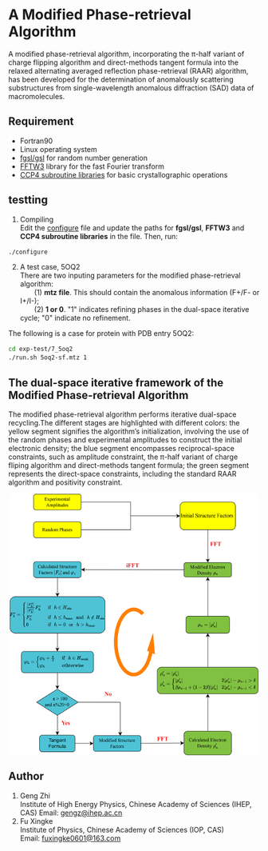 # A Modified Phase-retrieval Algorithm
  A modified phase-retrieval algorithm, incorporating the π-half variant of charge flipping algorithm and direct-methods tangent formula into the relaxed alternating averaged reflection phase-retrieval (RAAR) algorithm, has been developed for the determination of anomalously scattering substructures from single-wavelength anomalous diffraction (SAD) data of macromolecules. 

## Requirement
- Fortran90
- Linux operating system
- [fgsl/gsl](http://www.gnu.org/software/gsl/) for random number generation
- [FFTW3](http://www.fftw.org) library for the fast Fourier transform
- [CCP4 subroutine libraries](https://www.ccp4.ac.uk/html/index.html) for basic crystallographic operations

## testting
1. Compiling  
Edit the [configure](configure) file and update the paths for  **fgsl/gsl**, **FFTW3** and **CCP4 subroutine libraries** in the file. Then, run:
```bash
./configure
```
2. A test case, 5OQ2  
There are two inputing parameters for the modified phase-retrieval algorithm:  
&ensp;&ensp;&ensp;&ensp;(1) **mtz file**. This should contain the anomalous information (F+/F- or I+/I-);  
&ensp;&ensp;&ensp;&ensp;(2) **1 or 0**. "1" indicates refining phases in the dual-space iterative cycle; "0" indicate no refinement.  

The following is a case for protein with PDB entry 5OQ2:    
```bash
cd exp-test/7_5oq2
./run.sh 5oq2-sf.mtz 1
```

## The dual-space iterative framework of the Modified Phase-retrieval Algorithm
The modified phase-retrieval algorithm performs iterative dual-space recycling.The different stages are highlighted with different colors: the yellow segment signifies the algorithm’s initialization, involving the use of the random phases and experimental amplitudes to construct the initial electronic density; the blue segment encompasses reciprocal-space constraints, such as amplitude constraint, the π-half variant of charge fliping algorithm and direct-methods tangent formula; the green segment represents the direct-space constraints, including the standard RAAR algorithm and positivity constraint.
<p align="center">
<img align="middle" src="fig/the_iterative_framework.png" width="500" alt="trg"/>
</p>

## Author
1. Geng Zhi   
Institute of High Energy Physics, Chinese Academy of Sciences (IHEP, CAS)
Email: gengz@ihep.ac.cn   
3. Fu Xingke  
Institute of  Physics, Chinese Academy of Sciences (IOP, CAS)   
Email: fuxingke0601@163.com

